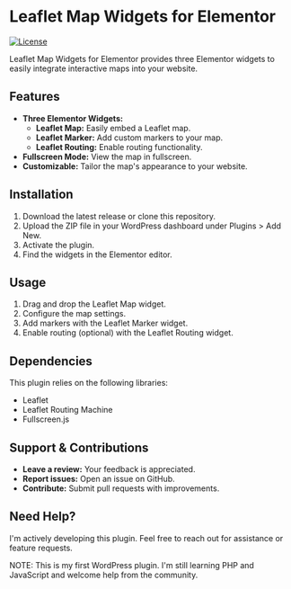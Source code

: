 # Leaflet Map Widgets for Elementor

[![License](https://img.shields.io/badge/license-GPLv2%2B-blue.svg)](https://www.gnu.org/licenses/gpl-2.0.html)

Leaflet Map Widgets for Elementor provides three Elementor widgets to easily integrate interactive maps into your website.

## Features

* **Three Elementor Widgets:**
    * **Leaflet Map:** Easily embed a Leaflet map.
    * **Leaflet Marker:** Add custom markers to your map.
    * **Leaflet Routing:** Enable routing functionality.
* **Fullscreen Mode:** View the map in fullscreen.
* **Customizable:** Tailor the map's appearance to your website.

## Installation

1. Download the latest release or clone this repository.
2. Upload the ZIP file in your WordPress dashboard under Plugins > Add New.
3. Activate the plugin.
4. Find the widgets in the Elementor editor.

## Usage

1. Drag and drop the Leaflet Map widget.
2. Configure the map settings.
3. Add markers with the Leaflet Marker widget.
4. Enable routing (optional) with the Leaflet Routing widget.

## Dependencies

This plugin relies on the following libraries:

* Leaflet
* Leaflet Routing Machine
* Fullscreen.js

## Support & Contributions

* **Leave a review:** Your feedback is appreciated.
* **Report issues:** Open an issue on GitHub.
* **Contribute:** Submit pull requests with improvements.

## Need Help?

I'm actively developing this plugin. Feel free to reach out for assistance or feature requests.

NOTE: This is my first WordPress plugin. I'm still learning PHP and JavaScript and welcome help from the community.